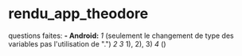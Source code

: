 # rendu_app_theodore

questions faites:
**- Android:**
    *1* (seulement le changement de type des variables pas l'utilisation de ".")
    *2*
    *3* 1), 2), 3)
    *4* ()
